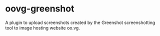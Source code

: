 # oovg-greenshot

A plugin to upload screenshots created by the Greenshot screenshotting tool to image hosting website oo.vg.
